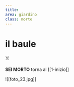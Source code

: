 ```yaml
---
title: 
area: giardino
class: morte
---
```

# il baule

☠️

**SEI MORTO**
torna al [[1-inizio]]

![[foto_23.jpg]]